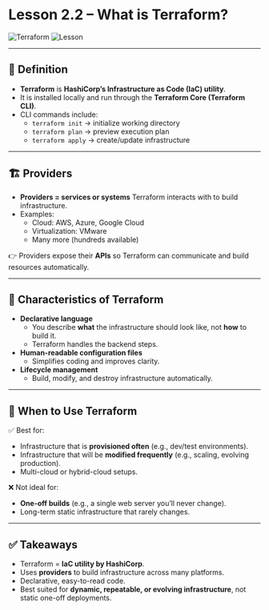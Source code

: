 # Lesson 2.2 – What is Terraform?  

![Terraform](https://img.shields.io/badge/Terraform-CLI-blueviolet?logo=terraform)
![Lesson](https://img.shields.io/badge/Lesson-2.2-lightblue)

---

## 📌 Definition  

- **Terraform** is **HashiCorp’s Infrastructure as Code (IaC) utility**.  
- It is installed locally and run through the **Terraform Core (Terraform CLI)**.  
- CLI commands include:  
  - `terraform init` → initialize working directory  
  - `terraform plan` → preview execution plan  
  - `terraform apply` → create/update infrastructure  

---

## 🏗️ Providers  

- **Providers = services or systems** Terraform interacts with to build infrastructure.  
- Examples:  
  - Cloud: AWS, Azure, Google Cloud  
  - Virtualization: VMware  
  - Many more (hundreds available)  

👉 Providers expose their **APIs** so Terraform can communicate and build resources automatically.  

---

## 📖 Characteristics of Terraform  

- **Declarative language**  
  - You describe **what** the infrastructure should look like, not **how** to build it.  
  - Terraform handles the backend steps.  
- **Human-readable configuration files**  
  - Simplifies coding and improves clarity.  
- **Lifecycle management**  
  - Build, modify, and destroy infrastructure automatically.  

---

## 🎯 When to Use Terraform  

✅ Best for:  
- Infrastructure that is **provisioned often** (e.g., dev/test environments).  
- Infrastructure that will be **modified frequently** (e.g., scaling, evolving production).  
- Multi-cloud or hybrid-cloud setups.  

❌ Not ideal for:  
- **One-off builds** (e.g., a single web server you’ll never change).  
- Long-term static infrastructure that rarely changes.  

---

## ✅ Takeaways  

- Terraform = **IaC utility by HashiCorp**.  
- Uses **providers** to build infrastructure across many platforms.  
- Declarative, easy-to-read code.  
- Best suited for **dynamic, repeatable, or evolving infrastructure**, not static one-off deployments.  
